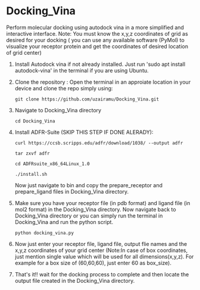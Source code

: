 # Docking_Vina
Perform molecular docking using autodock vina in a more simplified and interactive interface.
Note: You must know the x,y,z coordinates of grid as desired for your docking ( you can use any available software (PyMol) to visualize your receptor protein and get the coordinates of desired location of grid center)

1. Install Autodock vina if not already installed. 
    Just run 'sudo apt install autodock-vina' in the terminal if you are using Ubuntu. 
2. Clone the repository :
   Open the terminal in an approiate location in your device and clone the repo simply using:
   ```
   git clone https://github.com/uzairamu/Docking_Vina.git
   ```
3. Navigate to Docking_Vina directory
   ```
   cd Docking_Vina
   ```
4. Install ADFR-Suite (SKIP THIS STEP IF DONE ALERADY):
   ```
   curl https://ccsb.scripps.edu/adfr/download/1038/ --output adfr
   ```
   ```
   tar zxvf adfr
   ```
   ```
   cd ADFRsuite_x86_64Linux_1.0
   ```
   ```
   ./install.sh
   ```
   Now just navigate to bin and copy the prepare_receptor and prepare_ligand files in Docking_Vina directory.
   
6. Make sure you have your receptor file (in pdb format) and ligand file (in mol2 format) in the Docking_Vina directory. Now navigate back to Docking_Vina directory or you can simply run the terminal in Docking_Vina and run the python script.
   ```
   python docking_vina.py
   ```
7. Now just enter your receptor file, ligand file, output flie names and the x,y,z coordinates of your grid center (Note:In case of box coordinates, just mention single value which will be used for all dimensions(x,y,z). For example for a box size of (60,60,60), just enter 60 as box_size).
8. That's it!! wait for the docking process to complete and then locate the output file created in the Docking_Vina directory. 
